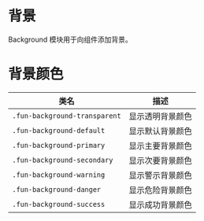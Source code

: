 # 背景

Background 模块用于向组件添加背景。

# 背景颜色

| 类名                          | 描述             |
| ----------------------------- | ---------------- |
| `.fun-background-transparent` | 显示透明背景颜色 |
| `.fun-background-default`     | 显示默认背景颜色 |
| `.fun-background-primary`     | 显示主要背景颜色 |
| `.fun-background-secondary`   | 显示次要背景颜色 |
| `.fun-background-warning`     | 显示警示背景颜色 |
| `.fun-background-danger`      | 显示危险背景颜色 |
| `.fun-background-success`     | 显示成功背景颜色 |
